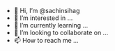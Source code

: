 - 👋 Hi, I’m @sachinsihag
- 👀 I’m interested in ...
- 🌱 I’m currently learning ...
- 💞️ I’m looking to collaborate on ...
- 📫 How to reach me ...

<!---
sachinsihag/sachinsihag is a ✨ special ✨ repository because its `README.md` (this file) appears on your GitHub profile.
You can click the Preview link to take a look at your changes.
--->
